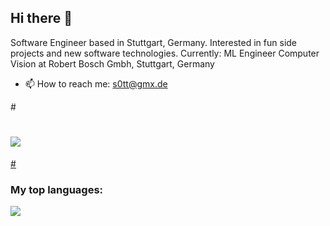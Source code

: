## Hi there 👋 ##
Software Engineer based in Stuttgart, Germany. 
Interested in fun side projects and new software technologies. 
Currently: ML Engineer Computer Vision at Robert Bosch Gmbh, Stuttgart, Germany

- 📫 How to reach me: s0tt@gmx.de


#<a href="https://github.com/s0tt">
#  <img align="center" src="https://github-readme-stats-git-masterrstaa-rickstaa.vercel.app/api?username=s0tt&show_icons=true&theme=radical" />
#</a>

### My top languages: ###

<a href="https://github.com/s0tt">
  <img align="center" src="https://github-readme-stats-git-masterrstaa-rickstaa.vercel.app/api/top-langs/?username=s0tt&layout=compact&hide=jupyter%20notebook,html,hack,assembly,scilab" />
</a>

